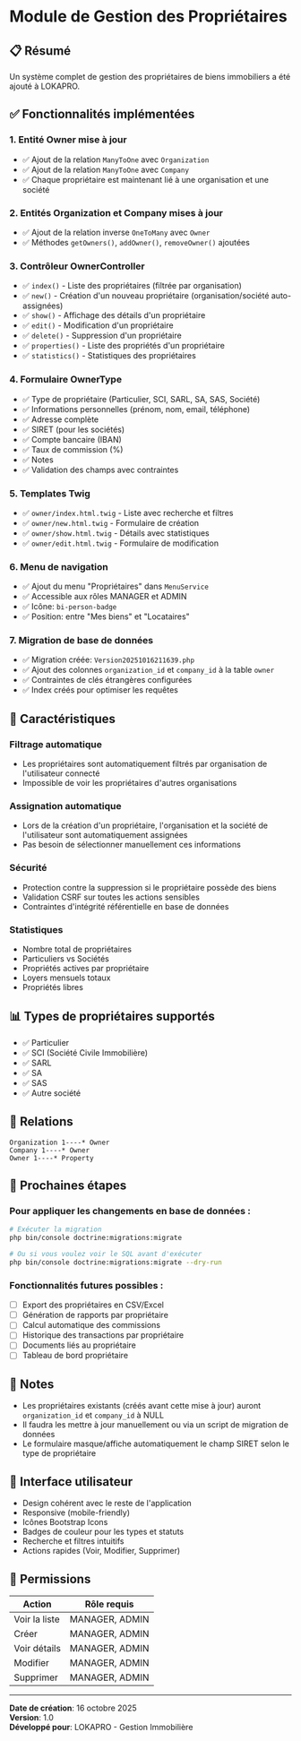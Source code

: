 # Module de Gestion des Propriétaires

## 📋 Résumé

Un système complet de gestion des propriétaires de biens immobiliers a été ajouté à LOKAPRO.

## ✅ Fonctionnalités implémentées

### 1. Entité Owner mise à jour
- ✅ Ajout de la relation `ManyToOne` avec `Organization`
- ✅ Ajout de la relation `ManyToOne` avec `Company`
- ✅ Chaque propriétaire est maintenant lié à une organisation et une société

### 2. Entités Organization et Company mises à jour
- ✅ Ajout de la relation inverse `OneToMany` avec `Owner`
- ✅ Méthodes `getOwners()`, `addOwner()`, `removeOwner()` ajoutées

### 3. Contrôleur OwnerController
- ✅ `index()` - Liste des propriétaires (filtrée par organisation)
- ✅ `new()` - Création d'un nouveau propriétaire (organisation/société auto-assignées)
- ✅ `show()` - Affichage des détails d'un propriétaire
- ✅ `edit()` - Modification d'un propriétaire
- ✅ `delete()` - Suppression d'un propriétaire
- ✅ `properties()` - Liste des propriétés d'un propriétaire
- ✅ `statistics()` - Statistiques des propriétaires

### 4. Formulaire OwnerType
- ✅ Type de propriétaire (Particulier, SCI, SARL, SA, SAS, Société)
- ✅ Informations personnelles (prénom, nom, email, téléphone)
- ✅ Adresse complète
- ✅ SIRET (pour les sociétés)
- ✅ Compte bancaire (IBAN)
- ✅ Taux de commission (%)
- ✅ Notes
- ✅ Validation des champs avec contraintes

### 5. Templates Twig
- ✅ `owner/index.html.twig` - Liste avec recherche et filtres
- ✅ `owner/new.html.twig` - Formulaire de création
- ✅ `owner/show.html.twig` - Détails avec statistiques
- ✅ `owner/edit.html.twig` - Formulaire de modification

### 6. Menu de navigation
- ✅ Ajout du menu "Propriétaires" dans `MenuService`
- ✅ Accessible aux rôles MANAGER et ADMIN
- ✅ Icône: `bi-person-badge`
- ✅ Position: entre "Mes biens" et "Locataires"

### 7. Migration de base de données
- ✅ Migration créée: `Version20251016211639.php`
- ✅ Ajout des colonnes `organization_id` et `company_id` à la table `owner`
- ✅ Contraintes de clés étrangères configurées
- ✅ Index créés pour optimiser les requêtes

## 🎯 Caractéristiques

### Filtrage automatique
- Les propriétaires sont automatiquement filtrés par organisation de l'utilisateur connecté
- Impossible de voir les propriétaires d'autres organisations

### Assignation automatique
- Lors de la création d'un propriétaire, l'organisation et la société de l'utilisateur sont automatiquement assignées
- Pas besoin de sélectionner manuellement ces informations

### Sécurité
- Protection contre la suppression si le propriétaire possède des biens
- Validation CSRF sur toutes les actions sensibles
- Contraintes d'intégrité référentielle en base de données

### Statistiques
- Nombre total de propriétaires
- Particuliers vs Sociétés
- Propriétés actives par propriétaire
- Loyers mensuels totaux
- Propriétés libres

## 📊 Types de propriétaires supportés
- ✅ Particulier
- ✅ SCI (Société Civile Immobilière)
- ✅ SARL
- ✅ SA
- ✅ SAS
- ✅ Autre société

## 🔗 Relations
```
Organization 1----* Owner
Company 1----* Owner
Owner 1----* Property
```

## 🚀 Prochaines étapes

### Pour appliquer les changements en base de données :

```bash
# Exécuter la migration
php bin/console doctrine:migrations:migrate

# Ou si vous voulez voir le SQL avant d'exécuter
php bin/console doctrine:migrations:migrate --dry-run
```

### Fonctionnalités futures possibles :
- [ ] Export des propriétaires en CSV/Excel
- [ ] Génération de rapports par propriétaire
- [ ] Calcul automatique des commissions
- [ ] Historique des transactions par propriétaire
- [ ] Documents liés au propriétaire
- [ ] Tableau de bord propriétaire

## 📝 Notes

- Les propriétaires existants (créés avant cette mise à jour) auront `organization_id` et `company_id` à NULL
- Il faudra les mettre à jour manuellement ou via un script de migration de données
- Le formulaire masque/affiche automatiquement le champ SIRET selon le type de propriétaire

## 🎨 Interface utilisateur

- Design cohérent avec le reste de l'application
- Responsive (mobile-friendly)
- Icônes Bootstrap Icons
- Badges de couleur pour les types et statuts
- Recherche et filtres intuitifs
- Actions rapides (Voir, Modifier, Supprimer)

## 🔐 Permissions

| Action | Rôle requis |
|--------|-------------|
| Voir la liste | MANAGER, ADMIN |
| Créer | MANAGER, ADMIN |
| Voir détails | MANAGER, ADMIN |
| Modifier | MANAGER, ADMIN |
| Supprimer | MANAGER, ADMIN |

---

**Date de création**: 16 octobre 2025  
**Version**: 1.0  
**Développé pour**: LOKAPRO - Gestion Immobilière

